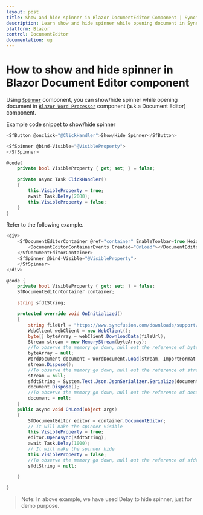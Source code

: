 ```yaml
---
layout: post
title: Show and hide spinner in Blazor DocumentEditor Component | Syncfusion
description: Learn show and hide spinner while opening document in Syncfusion Blazor DocumentEditor component and much more.
platform: Blazor
control: DocumentEditor
documentation: ug
---
```


# How to show and hide spinner in Blazor Document Editor component

Using [`Spinner`](https://blazor.syncfusion.com/documentation/spinner/getting-started) component, you can show/hide spinner while opening document in [`Blazor Word Processor`](https://www.syncfusion.com/blazor-components/blazor-word-processor) component (a.k.a Document Editor) component.

Example code snippet to show/hide spinner

```csharp
<SfButton @onclick="@ClickHandler">Show/Hide Spinner</SfButton>

<SfSpinner @bind-Visible="@VisibleProperty">
</SfSpinner>

@code{
    private bool VisibleProperty { get; set; } = false;

    private async Task ClickHandler()
    {
        this.VisibleProperty = true;
        await Task.Delay(2000);
        this.VisibleProperty = false;
    }
}
```

Refer to the following example.

```csharp
<div>
    <SfDocumentEditorContainer @ref="container" EnableToolbar=true Height="590px">
        <DocumentEditorContainerEvents Created="OnLoad"></DocumentEditorContainerEvents>
    </SfDocumentEditorContainer>
    <SfSpinner @bind-Visible="@VisibleProperty">
    </SfSpinner>
</div>

@code {
    private bool VisibleProperty { get; set; } = false;
    SfDocumentEditorContainer container;

    string sfdtString;

    protected override void OnInitialized()
    {
        string fileUrl = "https://www.syncfusion.com/downloads/support/directtrac/general/doc/Getting_Started1018066633.docx";
        WebClient webClient = new WebClient();
        byte[] byteArray = webClient.DownloadData(fileUrl);
        Stream stream = new MemoryStream(byteArray);
        //To observe the memory go down, null out the reference of byteArray variable.
        byteArray = null;
        WordDocument document = WordDocument.Load(stream, ImportFormatType.Docx);
        stream.Dispose();
        //To observe the memory go down, null out the reference of stream variable.
        stream = null;
        sfdtString = System.Text.Json.JsonSerializer.Serialize(document);
        document.Dispose();
        //To observe the memory go down, null out the reference of document variable.
        document = null;
    }
    public async void OnLoad(object args)
    {
        SfDocumentEditor editor = container.DocumentEditor;
        // It will make the spinner visible
        this.VisibleProperty = true;
        editor.OpenAsync(sfdtString);
        await Task.Delay(1000);
        // It will make the spinner hide
        this.VisibleProperty = false;
        //To observe the memory go down, null out the reference of sfdtString variable.
        sfdtString = null;

    }

}

```

>Note: In above example, we have used Delay to hide spinner, just for demo purpose.

